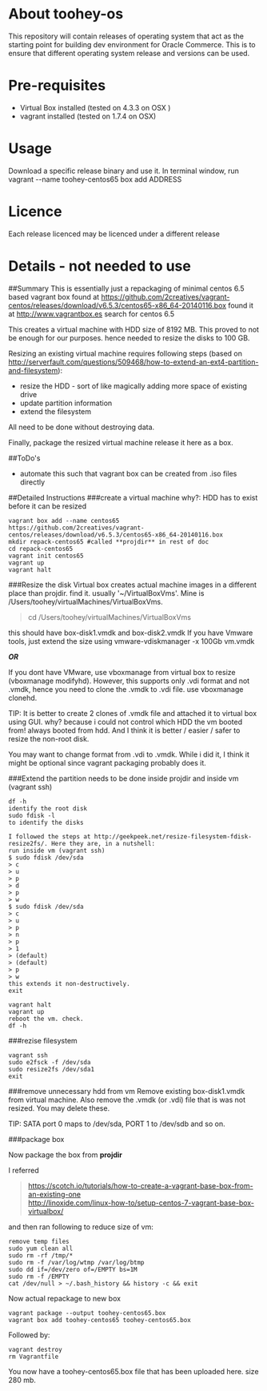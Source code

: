 # About toohey-os
This repository will contain releases of operating system that act as the starting point for building dev environment for Oracle Commerce. This is to ensure that different operating system release and versions can be used.

# Pre-requisites
* Virtual Box installed (tested on 4.3.3 on OSX )
* vagrant installed (tested on 1.7.4 on OSX)

# Usage
Download a specific release binary and use it. In terminal window, run
vagrant --name toohey-centos65 box add ADDRESS

# Licence
Each release licenced may be licenced under a different release

# Details - not needed to use
##Summary
This is essentially just a repackaging of minimal centos 6.5 based vagrant box found at 
https://github.com/2creatives/vagrant-centos/releases/download/v6.5.3/centos65-x86_64-20140116.box
found it at http://www.vagrantbox.es search for centos 6.5

This creates a virtual machine with HDD size of 8192 MB. This proved to not be enough for our purposes. hence needed to resize the disks to 100 GB.

Resizing an existing virtual machine requires following steps (based on http://serverfault.com/questions/509468/how-to-extend-an-ext4-partition-and-filesystem):

* resize the HDD - sort of like magically adding more space of existing drive
* update partition information
* extend the filesystem

All need to be done without destroying data.

Finally, package the resized virtual machine release it here as a box.

##ToDo's
* automate this such that vagrant box can be created from .iso files directly

##Detailed Instructions
###create a virtual machine
why?: HDD has to exist before it can be resized  

	vagrant box add --name centos65   https://github.com/2creatives/vagrant-centos/releases/download/v6.5.3/centos65-x86_64-20140116.box  
	mkdir repack-centos65 #called **projdir** in rest of doc  
	cd repack-centos65  
	vagrant init centos65
	vagrant up
	vagrant halt

###Resize the disk
Virtual box creates actual machine images in a different place than projdir. 
find it. usually '~/VirtualBoxVms'. Mine is /Users/toohey/virtualMachines/VirtualBoxVms. 

> cd /Users/toohey/virtualMachines/VirtualBoxVms

this should have box-disk1.vmdk and box-disk2.vmdk
If you have Vmware tools, just extend the size using
vmware-vdiskmanager -x 100Gb vm.vmdk

***OR***

If you dont have VMware, use vboxmanage from virtual box to resize (vboxmanage modifyhd). However, this supports only .vdi format and not .vmdk, hence you need to clone the .vmdk to .vdi file. use vboxmanage clonehd.

TIP: It is better to create 2 clones of .vmdk file and attached it to virtual box using GUI. 
why? because i could not control which HDD the vm booted from! always booted from hdd. And I think it is better / easier / safer to resize the non-root disk.

You may want to change format from .vdi to .vmdk. While i did it, I think it might be optional since vagrant packaging probably does it.

###Extend the partition
needs to be done inside projdir and inside vm (vagrant ssh)

	df -h
	identify the root disk
	sudo fdisk -l 
	to identify the disks
	
	I followed the steps at http://geekpeek.net/resize-filesystem-fdisk-resize2fs/. Here they are, in a nutshell:
	run inside vm (vagrant ssh)
	$ sudo fdisk /dev/sda
	> c
	> u
	> p
	> d
	> p
	> w
	$ sudo fdisk /dev/sda 
	> c
	> u
	> p
	> n
	> p
	> 1
	> (default)
	> (default)
	> p
	> w
	this extends it non-destructively.   
	exit  
	  
	vagrant halt  
	vagrant up  
	reboot the vm. check.  
	df -h
	
###rezise filesystem
	
	vagrant ssh
	sudo e2fsck -f /dev/sda  
	sudo resize2fs /dev/sda1
	exit
	
###remove unnecessary hdd from vm
Remove existing box-disk1.vmdk from virtual machine. Also remove the .vmdk (or .vdi) file that is was not resized. You may delete these.

TIP: SATA port 0 maps to /dev/sda, PORT 1 to /dev/sdb and so on.

###package box

Now package the box from **projdir**

I referred
> https://scotch.io/tutorials/how-to-create-a-vagrant-base-box-from-an-existing-one  
> http://linoxide.com/linux-how-to/setup-centos-7-vagrant-base-box-virtualbox/

and then ran following to reduce size of vm:

	remove temp files  
	sudo yum clean all  
	sudo rm -rf /tmp/*  
	sudo rm -f /var/log/wtmp /var/log/btmp  
	sudo dd if=/dev/zero of=/EMPTY bs=1M  
	sudo rm -f /EMPTY  
	cat /dev/null > ~/.bash_history && history -c && exit  

Now actual repackage to new box 

	vagrant package --output toohey-centos65.box  
	vagrant box add toohey-centos65 toohey-centos65.box  

Followed by:

	vagrant destroy  
	rm Vagrantfile  

You now have a toohey-centos65.box file that has been uploaded here. size 280 mb. 
